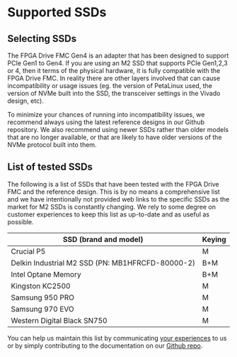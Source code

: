 # Supported SSDs

## Selecting SSDs

The FPGA Drive FMC Gen4 is an adapter that has been designed to support PCIe Gen1 to Gen4. If you are using an M2 SSD that supports
PCIe Gen1,2,3 or 4, then it terms of the physical hardware, it is fully compatible with the FPGA Drive FMC. In reality there are other
layers involved that can cause incompatibility or usage issues (eg. the version of PetaLinux used, the version of NVMe built 
into the SSD, the transceiver settings in the Vivado design, etc).

To minimize your chances of running into incompatibility issues, we recommend always using the latest reference designs in our Github
repository. We also recommend using newer SSDs rather than older models that are no longer available, or that are likely to have
older versions of the NVMe protocol built into them.

## List of tested SSDs

The following is a list of SSDs that have been tested with the FPGA Drive FMC and the reference
design. This is by no means a comprehensive list and we have intentionally not provided web links to the specific SSDs as the 
market for M2 SSDs is constantly changing. We rely to some degree on customer experiences to keep this list as up-to-date and 
as useful as possible.

| SSD (brand and model)                                                 | Keying  |
|-----------------------------------------------------------------------|---------|
| Crucial P5                                                            | M       |
| Delkin Industrial M2 SSD (PN: MB1HFRCFD-80000-2)                      | B+M     |
| Intel Optane Memory                                                   | B+M     |
| Kingston KC2500                                                       | M       |
| Samsung 950 PRO                                                       | M       |
| Samsung 970 EVO                                                       | M       |
| Western Digital Black SN750                                           | M       |

You can help us maintain this list by communicating [your experiences] to us or by simply
contributing to the documentation on our [Github repo].

[your experiences]: https://opsero.com/contact-us
[FPGA Drive FMC]: https://fpgadrive.com
[Github repo]: https://github.com/fpgadeveloper/fpga-drive-aximm-pcie

